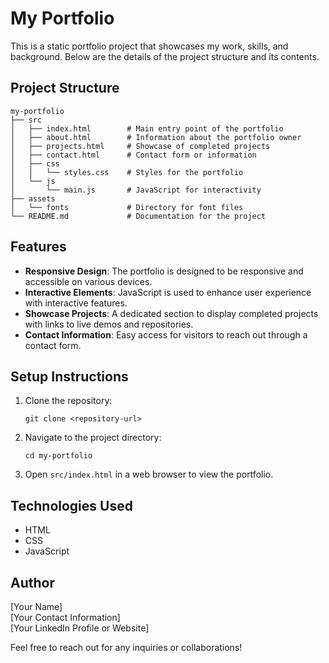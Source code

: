 # My Portfolio

This is a static portfolio project that showcases my work, skills, and background. Below are the details of the project structure and its contents.

## Project Structure

```
my-portfolio
├── src
│   ├── index.html        # Main entry point of the portfolio
│   ├── about.html        # Information about the portfolio owner
│   ├── projects.html     # Showcase of completed projects
│   ├── contact.html      # Contact form or information
│   ├── css
│   │   └── styles.css    # Styles for the portfolio
│   └── js
│       └── main.js       # JavaScript for interactivity
├── assets
│   └── fonts             # Directory for font files
└── README.md             # Documentation for the project
```

## Features

- **Responsive Design**: The portfolio is designed to be responsive and accessible on various devices.
- **Interactive Elements**: JavaScript is used to enhance user experience with interactive features.
- **Showcase Projects**: A dedicated section to display completed projects with links to live demos and repositories.
- **Contact Information**: Easy access for visitors to reach out through a contact form.

## Setup Instructions

1. Clone the repository:
   ```
   git clone <repository-url>
   ```
2. Navigate to the project directory:
   ```
   cd my-portfolio
   ```
3. Open `src/index.html` in a web browser to view the portfolio.

## Technologies Used

- HTML
- CSS
- JavaScript

## Author

[Your Name]  
[Your Contact Information]  
[Your LinkedIn Profile or Website]  

Feel free to reach out for any inquiries or collaborations!